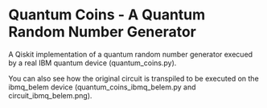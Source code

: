 # Quantum Coins - A Quantum Random Number Generator
A Qiskit implementation of a quantum random number generator execued by a real IBM quantum device (quantum_coins.py).

You can also see how the original circuit is transpiled to be executed on the ibmq_belem device (quantum_coins_ibmq_belem.py and circuit_ibmq_belem.png).
